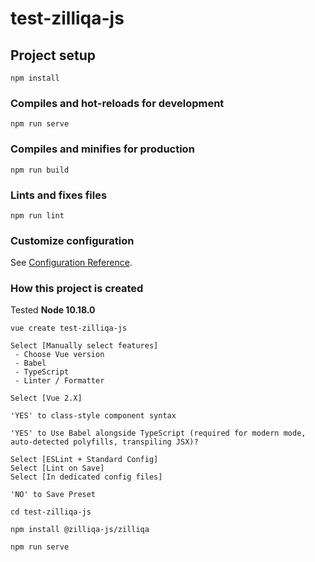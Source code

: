 # test-zilliqa-js

## Project setup
```
npm install
```

### Compiles and hot-reloads for development
```
npm run serve
```

### Compiles and minifies for production
```
npm run build
```

### Lints and fixes files
```
npm run lint
```

### Customize configuration
See [Configuration Reference](https://cli.vuejs.org/config/).

### How this project is created

Tested **Node 10.18.0**
```
vue create test-zilliqa-js

Select [Manually select features]
 - Choose Vue version
 - Babel
 - TypeScript
 - Linter / Formatter

Select [Vue 2.X]

'YES' to class-style component syntax

'YES' to Use Babel alongside TypeScript (required for modern mode, auto-detected polyfills, transpiling JSX)?

Select [ESLint + Standard Config]
Select [Lint on Save]
Select [In dedicated config files]

'NO' to Save Preset

cd test-zilliqa-js

npm install @zilliqa-js/zilliqa

npm run serve
```

